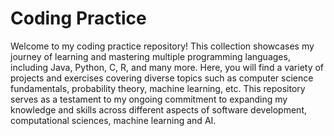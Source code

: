 # Coding Practice
Welcome to my coding practice repository! This collection showcases my journey of learning and mastering multiple programming languages, including Java, Python, C, R, and many more. Here, you will find a variety of projects and exercises covering diverse topics such as computer science fundamentals, probability theory, machine learning, etc. This repository serves as a testament to my ongoing commitment to expanding my knowledge and skills across different aspects of software development, computational sciences, machine learning and AI.
